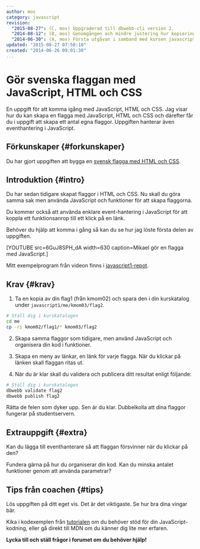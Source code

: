 ```yaml
---
author: mos
category: javascript
revision:
  "2015-08-27": (C, mos) Uppgraderad till dbwebb-cli version 2.
  "2014-08-12": (B, mos) Genomgången och mindre justering hur kopiering sker.
  "2014-06-30": (A, mos) Första utgåvan i samband med kursen javascript1.
updated: "2015-08-27 07:50:10"
created: "2014-06-26 09:01:30"
...
```

Gör svenska flaggan med JavaScript, HTML och CSS
==================================

En uppgift för att komma igång med JavaScript, HTML och CSS. Jag visar hur du kan skapa en flagga med JavaScript, HTML och CSS och därefter får du i uppgift att skapa ett antal egna flaggor. Uppgiften hanterar även eventhantering i JavaScript.

<!--more-->



Förkunskaper {#forkunskaper}
-----------------------

Du har gjort uppgiften att bygga en [svensk flagga med HTML och CSS](uppgift/gor-svenska-flaggan-i-html-och-css).



Introduktion {#intro}
-----------------------

Du har sedan tidigare skapat flaggor i HTML och CSS. Nu skall du göra samma sak men använda JavaScript och funktioner för att skapa flaggorna.

Du kommer också att använda enklare event-hantering i JavaScript för att koppla ett funktionsanrop till ett klick på en länk.

Behöver du hjälp att komma i gång så kan du se hur jag löste första delen av uppgiften.

[YOUTUBE src=6GuJ8SPH_dA width=630 caption=Mikael gör en flagga med JavaScript.]

Mitt exempelprogram från videon finns i [javascript1-repot](javascript1/repo/example/flag/flag2/).



Krav {#krav}
-----------------------

1. Ta en kopia av din flag1 (från kmom02) och spara den i din kurskatalog under `javascript1/me/kmom03/flag2`.

```bash
# Ställ dig i kurskatalogen
cd me
cp -ri kmom02/flag1/* kmom03/flag2
```

2. Skapa samma flaggor som tidigare, men använd JavaScript och organisera din kod i funktioner.

3. Skapa en meny av länkar, en länk för varje flagga. När du klickar på länken skall flaggan ritas ut. 

4. När du är klar skall du validera och publicera ditt resultat enligt följande:

```bash
# Ställ dig i kurskatalogen
dbwebb validate flag2
dbwebb publish flag2
```

Rätta de felen som dyker upp. Sen är du klar. Dubbelkolla att dina flaggor fungerar på studentservern.



Extrauppgift {#extra}
-----------------------

Kan du lägga till eventhanterare så att flaggan försvinner när du klickar på den?

Fundera gärna på hur du organiserar din kod. Kan du minska antalet funktioner genom att använda parametrar?



Tips från coachen {#tips}
-----------------------

Lös uppgiften på ditt eget vis. Det är det viktigaste. Se hur bra dina vingar bär.

Kika i kodexemplen från [tutorialen](https://github.com/mosbth/javascript1/blob/master/tutorial/README.md) om du behöver stöd för din JavaScript-kodning, eller gå direkt till MDN om du känner dig lite mer erfaren.

**Lycka till och ställ frågor i forumet om du behöver hjälp!**




